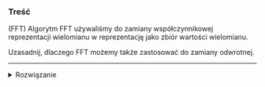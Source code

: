 ### Treść
(FFT)
Algorytm FFT używaliśmy do zamiany współczynnikowej reprezentacji	wielomianu w reprezentację jako zbiór wartości wielomianu. 

Uzasadnij, dlaczego FFT możemy także zastosować do zamiany odwrotnej.

------
<details><summary>Rozwiązanie</summary>
<p>
    
